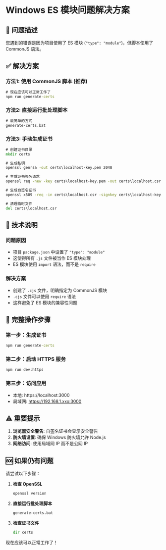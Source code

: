 # Windows ES 模块问题解决方案

## 🚨 问题描述
您遇到的错误是因为项目使用了 ES 模块 (`"type": "module"`)，但脚本使用了 CommonJS 语法。

## ✅ 解决方案

### 方法1: 使用 CommonJS 脚本 (推荐)
```cmd
# 现在应该可以正常工作了
npm run generate-certs
```

### 方法2: 直接运行批处理脚本
```cmd
# 最简单的方式
generate-certs.bat
```

### 方法3: 手动生成证书
```cmd
# 创建证书目录
mkdir certs

# 生成私钥
openssl genrsa -out certs\localhost-key.pem 2048

# 生成证书签名请求
openssl req -new -key certs\localhost-key.pem -out certs\localhost.csr -subj "/C=CN/ST=Beijing/L=Beijing/O=Volkswagen/OU=IT/CN=localhost"

# 生成自签名证书
openssl x509 -req -in certs\localhost.csr -signkey certs\localhost-key.pem -out certs\localhost.pem -days 365

# 清理临时文件
del certs\localhost.csr
```

## 🔧 技术说明

### 问题原因
- 项目 `package.json` 中设置了 `"type": "module"`
- 这使得所有 `.js` 文件被当作 ES 模块处理
- ES 模块使用 `import` 语法，而不是 `require`

### 解决方案
- 创建了 `.cjs` 文件，明确指定为 CommonJS 模块
- `.cjs` 文件可以使用 `require` 语法
- 这样避免了 ES 模块的兼容性问题

## 🚀 完整操作步骤

### 第一步：生成证书
```cmd
npm run generate-certs
```

### 第二步：启动 HTTPS 服务
```cmd
npm run dev:https
```

### 第三步：访问应用
- 本地: https://localhost:3000
- 局域网: https://192.168.1.xxx:3000

## ⚠️ 重要提示

1. **浏览器安全警告**: 自签名证书会显示安全警告
2. **防火墙设置**: 确保 Windows 防火墙允许 Node.js
3. **网络访问**: 使用局域网 IP 而不是公网 IP

## 🆘 如果仍有问题

请尝试以下步骤：

1. **检查 OpenSSL**
   ```cmd
   openssl version
   ```

2. **直接运行批处理脚本**
   ```cmd
   generate-certs.bat
   ```

3. **检查证书文件**
   ```cmd
   dir certs
   ```

现在应该可以正常工作了！
